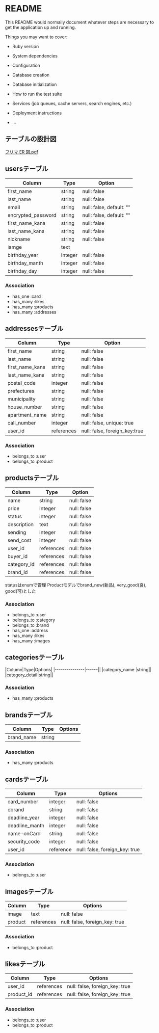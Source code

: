 # README

This README would normally document whatever steps are necessary to get the
application up and running.

Things you may want to cover:

* Ruby version

* System dependencies

* Configuration

* Database creation

* Database initialization

* How to run the test suite

* Services (job queues, cache servers, search engines, etc.)

* Deployment instructions

* ...

## テーブルの設計図
[フリマ ER 図.pdf](https://github.com/yoyokk3/freemarket_sample_72i/files/4438031/ER.pdf)

## usersテーブル
|Column            |Type   |Option                  |
|------------------|------ |------------------------|
|first_name        |string |null: false             |
|last_name         |string |null: false             |
|email             |string |null: false, default: ""|
|encrypted_password|string |null: false, default: ""|
|first_name_kana   |string |null: false             |
|last_name_kana    |string |null: false             |
|nickname          |string |null: false             |
|iamge             |text   |                        |
|birthday_year     |integer|null: false             |
|birthday_manth    |integer|null: false             |
|birthday_day      |integer|null: false             |

### Association
- has_one  :card
- has_many :likes
- has_many :products
- has_many :addresses


## addressesテーブル
|Column            |Type   |Option     |
|------------------|-------|-----------|
|first_name        |string     |null: false                  |
|last_name         |string     |null: false                  |
|first_name_kana   |string     |null: false                  |
|last_name_kana    |string     |null: false                  |
|postal_code       |integer    |null: false                  |
|prefectures       |string     |null: false                  |
|municipality      |string     |null: false                  |
|house_number      |string     |null: false                  |
|apartment_name    |string     |null: false                  |
|call_number       |integer    |null: false, unique: true    |
|user_id           |references |null: false, foreign_key:true|

### Association
- belongs_to :user
- belongs_to :product

## productsテーブル
|Column|Type|Option|
|------|----|------|
|name       |string    |null: false|
|price      |integer   |null: false|
|status     |integer   |null: false|
|description|text      |null: false|
|sending    |integer   |null: false|
|send_cost  |integer   |null: false|
|user_id    |references|null: false|
|buyer_id   |references|null: false|
|category_id|references|null: false|
|brand_id   |references|null: false|


statusはenumで管理
Productモデルでbrand_new(新品), very_good(良), good(可)とした

### Association
- belongs_to :user
- belongs_to :category
- belongs_to :brand
- has_one    :address
- has_many   :likes
- has_many   :images


## categoriesテーブル

|Column|Type|Options|
|---------------|------||
|category_name  |string||
|category_detail|string||

### Association
- has_many :products


## brandsテーブル

|Column|Type|Options|
|------|----|-------|
|brand_name|string|       |

### Association
- has_many :products


## cardsテーブル

|Column         |Type  |Options|
|--------------|---------|------------------------------|
|card_number   |integer  |null: false                   |
|cbrand        |string   |null: false                   |
|deadline_year |integer  |null: false                   |
|deadline_manth|integer  |null: false                   |
|name-onCard   |string   |null: false                   |
|security_code |integer  |null: false                   |
|user_id       |reference|null: false, foreign_key: true|

### Association
- belongs_to :user


## imagesテーブル

|Column |Type      |Options                       |
|-------|----------|------------------------------|
|image  |text      |null: false                   |
|product|references|null: false, foreign_key: true|

### Association
- belongs_to :product

## likesテーブル

|Column    |Type      |Options                       |
|----------|----------|------------------------------|
|user_id   |references|null: false, foreign_key: true|
|product_id|references|null: false, foreign_key: true|

### Association
- belongs_to :user
- belongs_to :product

